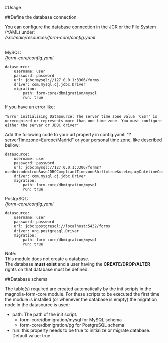 #Usage

##Define the database connection

You can configure the database connection in the JCR or the File System (YAML) under:<br/>
_/src/main/resources/form-core/config.yaml_
<br/><br/>

MySQL:<br/>
_/form-core/config.yaml_
```
datasource:
    username: user
    password: password
    url: jdbc:mysql://127.0.0.1:3306/forms
    driver: com.mysql.cj.jdbc.Driver
    migration:
        path: form-core/dbmigration/mysql
        run: true
```

If you have an error like:
```
"Error initialising DataSource: The server time zone value 'CEST' is unrecognized or represents more than one time zone. You must configure either the server or JDBC driver"
```
Add the following code to your url property in config.yaml: "?serverTimezone=Europe/Madrid" or your personal time zone, like described bellow:
```
datasource:
    username: user
    password: password
    url: jdbc:mysql://127.0.0.1:3306/forms?useUnicode=true&useJDBCCompliantTimezoneShift=true&useLegacyDatetimeCode=false&serverTimezone=UTC
    driver: com.mysql.cj.jdbc.Driver
    migration:
        path: form-core/dbmigration/mysql
        run: true
```

PostgrSQL:<br/>
_/form-core/config.yaml_
```
datasource:
    username: user
    password: password
    url: jdbc:postgresql://localhost:5432/forms
    driver: org.postgresql.Driver
    migration:
        path: form-core/dbmigration/mysql
        run: true
```
Note:<br/>
This module does not create a database.<br/>
The database **must exist** and a user having the **CREATE/DROP/ALTER** rights on that database must be defined.

##Database schema

The table(s) required are created automatically by the init scripts in the magnolia-form-core module. For these scripts to be executed the first time the module is installed (or whenever the database is empty) the migration node in the datasource is used:
<br/>

- path: The path of the init script.
    - form-core/dbmigration/mysql for MySQL schema
    - form-core/dbmigration/pg for PostgreSQL schema
- run: this property needs to be true to initialize or migrate database. Default value: true
